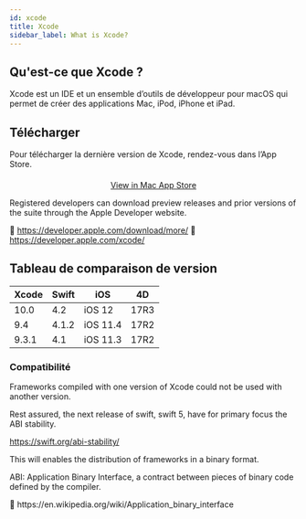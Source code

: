 ```yaml
---
id: xcode
title: Xcode
sidebar_label: What is Xcode?
---
```

## Qu'est-ce que Xcode ?

Xcode est un IDE et un ensemble d’outils de développeur pour macOS qui permet de créer des applications Mac, iPod, iPhone et iPad.

## Télécharger

Pour télécharger la dernière version de Xcode, rendez-vous dans l’App Store.

<div style="text-align: center; margin-top: 20px">
  <p>
    

<a class="button" href="macappstore://itunes.apple.com/app/id497799835?mt=12">View in Mac App Store </a>

  </p>
</div>

Registered developers can download preview releases and prior versions of the suite through the Apple Developer website.

🔗 https://developer.apple.com/download/more/ 🔗 https://developer.apple.com/xcode/

## Tableau de comparaison de version

| Xcode | Swift | iOS      | 4D   |
| ----- | ----- | -------- | ---- |
| 10.0  | 4.2   | iOS 12   | 17R3 |
| 9.4   | 4.1.2 | iOS 11.4 | 17R2 |
| 9.3.1 | 4.1   | iOS 11.3 | 17R2 |

### Compatibilité

Frameworks compiled with one version of Xcode could not be used with another version.

Rest assured, the next release of swift, swift 5, have for primary focus the ABI stability.

https://swift.org/abi-stability/

This will enables the distribution of frameworks in a binary format.

<div class="tips">
  <p>
    ABI: Application Binary Interface, a contract between pieces of binary code defined by the compiler.
  </p>
  
  <p>
    🔗 https://en.wikipedia.org/wiki/Application_binary_interface
  </p>
</div>